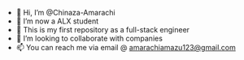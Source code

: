 - 👋 Hi, I’m @Chinaza-Amarachi
- 👀 I’m now a ALX student 
- 🌱 This is my first repository as a full-stack engineer 
- 💞️ I’m looking to collaborate with companies 
- 📫 You can reach me via email @ amarachiamazu123@gmail.com 

<!---
Chinaza-Amarachi/Chinaza-Amarachi is a ✨ special ✨ repository because its `README.md` (this file) appears on your GitHub profile.
You can click the Preview link to take a look at your changes.
--->
